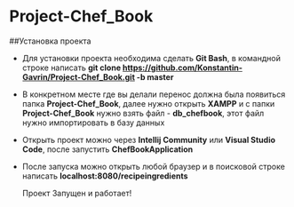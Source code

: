 # Project-Chef_Book

##Установка проекта

- Для установки проекта необходима сделать **Git Bash**, в командной строке написать **git clone https://github.com/Konstantin-Gavrin/Project-Chef_Book.git -b master**
- В конкретном месте где вы делали перенос должна была появиться папка **Project-Chef_Book**, далее нужно открыть **XAMPP** и с папки  **Project-Chef_Book** нужно взять файл - **db_chefbook**, этот файл нужно импортировать в базу данных
- Открыть проект можно через **Intellij Community** или **Visual Studio Code**, после запустить **ChefBookApplication**
- После запуска можно открыть любой браузер и в поисковой строке написать **localhost:8080/recipeingredients**

  Проект Запущен и работает!
